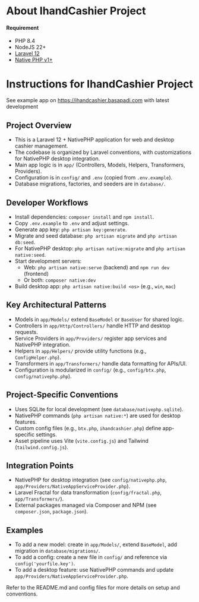 # About IhandCashier Project
#### Requirement
- PHP 8.4
- NodeJS 22+
- [Laravel 12](https://laravel.com/docs/12.x/)
- [Native PHP v1+](https://nativephp.com/docs/desktop/1/getting-started/introduction)

# Instructions for IhandCashier Project
See example app on https://ihandcashier.basapadi.com with latest development
## Project Overview
- This is a Laravel 12 + NativePHP application for web and desktop cashier management.
- The codebase is organized by Laravel conventions, with customizations for NativePHP desktop integration.
- Main app logic is in `app/` (Controllers, Models, Helpers, Transformers, Providers).
- Configuration is in `config/` and `.env` (copied from `.env.example`).
- Database migrations, factories, and seeders are in `database/`.

## Developer Workflows
- Install dependencies: `composer install` and `npm install`.
- Copy `.env.example` to `.env` and adjust settings.
- Generate app key: `php artisan key:generate`.
- Migrate and seed database: `php artisan migrate` and `php artisan db:seed`.
- For NativePHP desktop: `php artisan native:migrate` and `php artisan native:seed`.
- Start development servers:
  - Web: `php artisan native:serve` (backend) and `npm run dev` (frontend)
  - Or both: `composer native:dev`
- Build desktop app: `php artisan native:build <os>` (e.g., `win`, `mac`)

## Key Architectural Patterns
- Models in `app/Models/` extend `BaseModel` or `BaseUser` for shared logic.
- Controllers in `app/Http/Controllers/` handle HTTP and desktop requests.
- Service Providers in `app/Providers/` register app services and NativePHP integration.
- Helpers in `app/Helpers/` provide utility functions (e.g., `ConfigHelper.php`).
- Transformers in `app/Transformers/` handle data formatting for APIs/UI.
- Configuration is modularized in `config/` (e.g., `config/btx.php`, `config/nativephp.php`).

## Project-Specific Conventions
- Uses SQLite for local development (see `database/nativephp.sqlite`).
- NativePHP commands (`php artisan native:*`) are used for desktop features.
- Custom config files (e.g., `btx.php`, `ihandcashier.php`) define app-specific settings.
- Asset pipeline uses Vite (`vite.config.js`) and Tailwind (`tailwind.config.js`).

## Integration Points
- NativePHP for desktop integration (see `config/nativephp.php`, `app/Providers/NativeAppServiceProvider.php`).
- Laravel Fractal for data transformation (`config/fractal.php`, `app/Transformers/`).
- External packages managed via Composer and NPM (see `composer.json`, `package.json`).

## Examples
- To add a new model: create in `app/Models/`, extend `BaseModel`, add migration in `database/migrations/`.
- To add a config: create a new file in `config/` and reference via `config('yourfile.key')`.
- To add a desktop feature: use NativePHP commands and update `app/Providers/NativeAppServiceProvider.php`.

Refer to the README.md and config files for more details on setup and conventions.
